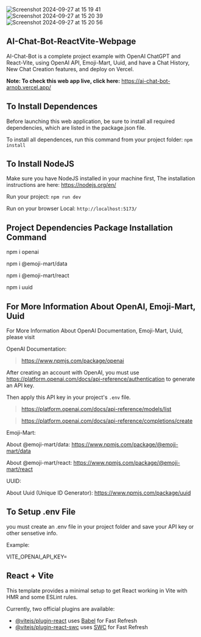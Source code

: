 
![Screenshot 2024-09-27 at 15 19 41](https://github.com/user-attachments/assets/3a858fd0-4a58-4151-84da-49e20efc0c13) ![Screenshot 2024-09-27 at 15 20 39](https://github.com/user-attachments/assets/ea510f08-384c-4244-b5cc-ac2daaa60183) ![Screenshot 2024-09-27 at 15 20 56](https://github.com/user-attachments/assets/e7223e1b-799c-4ffe-b41b-0ecbf960b5c7)

## AI-Chat-Bot-ReactVite-Webpage

AI-Chat-Bot is a complete project example with OpenAI ChatGPT and React-Vite, using OpenAI API, Emoji-Mart, Uuid, and have a Chat History, New Chat Creation features, and deploy on Vercel.

**Note: To check this web app live, click here:** https://ai-chat-bot-arnob.vercel.app/

## To Install Dependences

Before launching this web application, be sure to install all required dependencies, which are listed in the package.json file.

To install all dependences, run this command from your project folder: `npm install`

## To Install NodeJS

Make sure you have NodeJS installed in your machine first, The installation instructions are here: https://nodejs.org/en/

Run your project: `npm run dev`

Run on your browser Local: `http://localhost:5173/`

## Project Dependencies Package Installation Command

npm i openai

npm i @emoji-mart/data

npm i @emoji-mart/react

npm i uuid

## For More Information About OpenAI, Emoji-Mart, Uuid

For More Information About OpenAI Documentation, Emoji-Mart, Uuid, please visit

OpenAI Documentation:

> https://www.npmjs.com/package/openai

After creating an account with OpenAI, you must use https://platform.openai.com/docs/api-reference/authentication to generate an API key.

Then apply this API key in your project's `.env` file.

> https://platform.openai.com/docs/api-reference/models/list

> https://platform.openai.com/docs/api-reference/completions/create

Emoji-Mart:

About @emoji-mart/data: https://www.npmjs.com/package/@emoji-mart/data

About @emoji-mart/react: https://www.npmjs.com/package/@emoji-mart/react

UUID:

About Uuid (Unique ID Generator): https://www.npmjs.com/package/uuid

## To Setup .env File

you must create an .env file in your project folder and save your API key or other sensetive info.

Example: 

VITE_OPENAI_API_KEY=

## React + Vite

This template provides a minimal setup to get React working in Vite with HMR and some ESLint rules.

Currently, two official plugins are available:

- [@vitejs/plugin-react](https://github.com/vitejs/vite-plugin-react/blob/main/packages/plugin-react/README.md) uses [Babel](https://babeljs.io/) for Fast Refresh
- [@vitejs/plugin-react-swc](https://github.com/vitejs/vite-plugin-react-swc) uses [SWC](https://swc.rs/) for Fast Refresh
